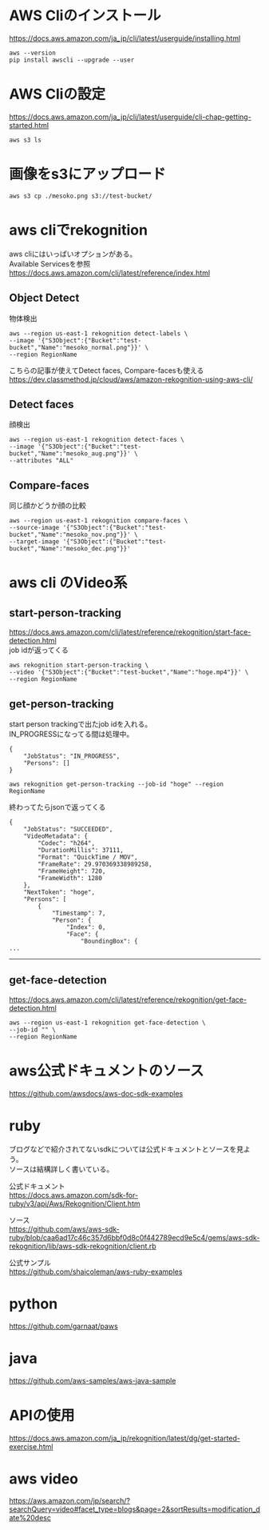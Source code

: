 


# AWS Cliのインストール

https://docs.aws.amazon.com/ja_jp/cli/latest/userguide/installing.html

```
aws --version
pip install awscli --upgrade --user
```

# AWS Cliの設定

https://docs.aws.amazon.com/ja_jp/cli/latest/userguide/cli-chap-getting-started.html


```
aws s3 ls
```

# 画像をs3にアップロード

```
aws s3 cp ./mesoko.png s3://test-bucket/
```

# aws cliでrekognition

aws cliにはいっぱいオプションがある。    
Available Servicesを参照    
https://docs.aws.amazon.com/cli/latest/reference/index.html    

## Object Detect

物体検出    

```
aws --region us-east-1 rekognition detect-labels \
--image '{"S3Object":{"Bucket":"test-bucket","Name":"mesoko_normal.png"}}' \
--region RegionName
```

こちらの記事が使えてDetect faces, Compare-facesも使える    
https://dev.classmethod.jp/cloud/aws/amazon-rekognition-using-aws-cli/
    

## Detect faces

顔検出    

```
aws --region us-east-1 rekognition detect-faces \
--image '{"S3Object":{"Bucket":"test-bucket","Name":"mesoko_aug.png"}}' \
--attributes "ALL"
```

## Compare-faces

同じ顔かどうか顔の比較    

```
aws --region us-east-1 rekognition compare-faces \
--source-image '{"S3Object":{"Bucket":"test-bucket","Name":"mesoko_nov.png"}}' \
--target-image '{"S3Object":{"Bucket":"test-bucket","Name":"mesoko_dec.png"}}'
```

# aws cli のVideo系

## start-person-tracking

https://docs.aws.amazon.com/cli/latest/reference/rekognition/start-face-detection.html    
job idが返ってくる    

```
aws rekognition start-person-tracking \
--video '{"S3Object":{"Bucket":"test-bucket","Name":"hoge.mp4"}}' \
--region RegionName
```

## get-person-tracking

start person trackingで出たjob idを入れる。    
IN_PROGRESSになってる間は処理中。    

```
{
    "JobStatus": "IN_PROGRESS",
    "Persons": []
}
```



```
aws rekognition get-person-tracking --job-id "hoge" --region RegionName
```

終わってたらjsonで返ってくる    

```
{
    "JobStatus": "SUCCEEDED",
    "VideoMetadata": {
        "Codec": "h264",
        "DurationMillis": 37111,
        "Format": "QuickTime / MOV",
        "FrameRate": 29.970369338989258,
        "FrameHeight": 720,
        "FrameWidth": 1280
    },
    "NextToken": "hoge",
    "Persons": [
        {
            "Timestamp": 7,
            "Person": {
                "Index": 0,
                "Face": {
                    "BoundingBox": {
...
```



<hr>

## get-face-detection

https://docs.aws.amazon.com/cli/latest/reference/rekognition/get-face-detection.html    


```
aws --region us-east-1 rekognition get-face-detection \
--job-id "" \
--region RegionName
```


# aws公式ドキュメントのソース
    
https://github.com/awsdocs/aws-doc-sdk-examples

# ruby

ブログなどで紹介されてないsdkについては公式ドキュメントとソースを見よう。    
ソースは結構詳しく書いている。    

公式ドキュメント    
https://docs.aws.amazon.com/sdk-for-ruby/v3/api/Aws/Rekognition/Client.htm    

ソース    
https://github.com/aws/aws-sdk-ruby/blob/caa6ad17c46c357d6bbf0d8c0f442789ecd9e5c4/gems/aws-sdk-rekognition/lib/aws-sdk-rekognition/client.rb    

公式サンプル    
https://github.com/shaicoleman/aws-ruby-examples    

# python

https://github.com/garnaat/paws

# java

https://github.com/aws-samples/aws-java-sample


# APIの使用

https://docs.aws.amazon.com/ja_jp/rekognition/latest/dg/get-started-exercise.html    

# aws video

https://aws.amazon.com/jp/search/?searchQuery=video#facet_type=blogs&page=2&sortResults=modification_date%20desc




